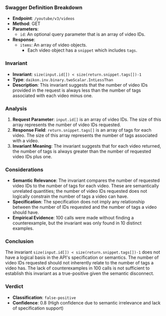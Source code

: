 ### Swagger Definition Breakdown

- **Endpoint**: `/youtube/v3/videos`
- **Method**: GET
- **Parameters**:
  - `id`: An optional query parameter that is an array of video IDs.
- **Response**:
  - `items`: An array of video objects.
    - Each video object has a `snippet` which includes `tags`.

### Invariant

- **Invariant**: `size(input.id[]) < size(return.snippet.tags[])-1`
- **Type**: `daikon.inv.binary.twoScalar.IntLessThan`
- **Description**: This invariant suggests that the number of video IDs provided in the request is always less than the number of tags associated with each video minus one.

### Analysis

1. **Request Parameter**: `input.id[]` is an array of video IDs. The size of this array represents the number of video IDs requested.
2. **Response Field**: `return.snippet.tags[]` is an array of tags for each video. The size of this array represents the number of tags associated with a video.
3. **Invariant Meaning**: The invariant suggests that for each video returned, the number of tags is always greater than the number of requested video IDs plus one.

### Considerations

- **Semantic Relevance**: The invariant compares the number of requested video IDs to the number of tags for each video. These are semantically unrelated quantities; the number of video IDs requested does not logically constrain the number of tags a video can have.
- **Specification**: The specification does not imply any relationship between the number of IDs requested and the number of tags a video should have.
- **Empirical Evidence**: 100 calls were made without finding a counterexample, but the invariant was only found in 10 distinct examples.

### Conclusion

The invariant `size(input.id[]) < size(return.snippet.tags[])-1` does not have a logical basis in the API's specification or semantics. The number of video IDs requested should not inherently relate to the number of tags a video has. The lack of counterexamples in 100 calls is not sufficient to establish this invariant as a true-positive given the semantic disconnect.

### Verdict
- **Classification**: `false-positive`
- **Confidence**: 0.8 (High confidence due to semantic irrelevance and lack of specification support)
